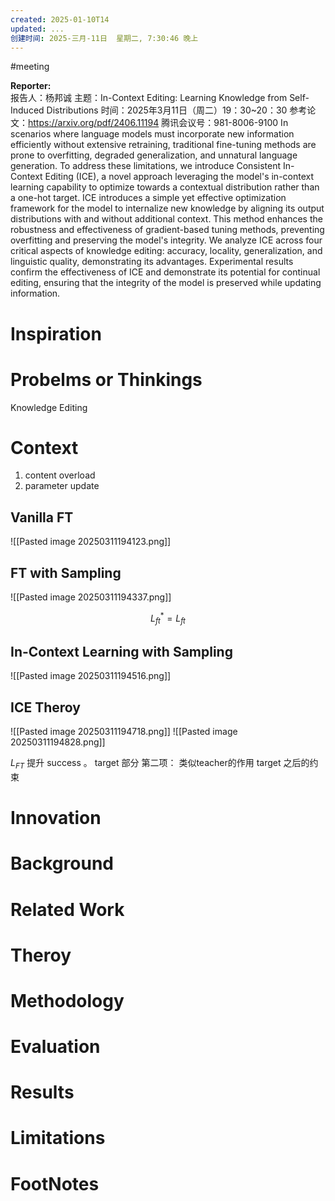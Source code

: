 ```yaml
---
created: 2025-01-10T14
updated: ...
创建时间: 2025-三月-11日  星期二, 7:30:46 晚上
---
```

#meeting 

**Reporter:**  
报告人：杨邦诚
主题：In-Context Editing: Learning Knowledge from Self-Induced Distributions
时间：2025年3月11日（周二）19：30~20：30
参考论文：https://arxiv.org/pdf/2406.11194
腾讯会议号：981-8006-9100
In scenarios where language models must incorporate new information efficiently without extensive retraining, traditional fine-tuning methods are prone to overfitting, degraded generalization, and unnatural language generation. To address these limitations, we introduce Consistent In-Context Editing (ICE), a novel approach leveraging the model's in-context learning capability to optimize towards a contextual distribution rather than a one-hot target. ICE introduces a simple yet effective optimization framework for the model to internalize new knowledge by aligning its output distributions with and without additional context. This method enhances the robustness and effectiveness of gradient-based tuning methods, preventing overfitting and preserving the model's integrity. We analyze ICE across four critical aspects of knowledge editing: accuracy, locality, generalization, and linguistic quality, demonstrating its advantages. Experimental results confirm the effectiveness of ICE and demonstrate its potential for continual editing, ensuring that the integrity of the model is preserved while updating information.
# Inspiration
# Probelms or Thinkings 
Knowledge Editing
# Context
1. content overload 
2.  parameter update


## Vanilla FT
![[Pasted image 20250311194123.png]]

## FT with Sampling 
![[Pasted image 20250311194337.png]]


$$
L_{ft}^{*}=L_{ft}
$$
## In-Context Learning with Sampling
![[Pasted image 20250311194516.png]]


## ICE Theroy
![[Pasted image 20250311194718.png]]
![[Pasted image 20250311194828.png]]

$L_{FT}$ 提升 success 。 target 部分 
第二项： 类似teacher的作用 target 之后的约束


# Innovation

# Background
# Related Work
# Theroy
# Methodology
# Evaluation
# Results
# Limitations
# FootNotes
